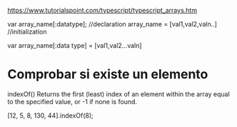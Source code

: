 https://www.tutorialspoint.com/typescript/typescript_arrays.htm

var array_name[:datatype];        //declaration
array_name = [val1,val2,valn..]   //initialization

var array_name[:data type] = [val1,val2…valn]



# Comprobar si existe un elemento
indexOf()
Returns the first (least) index of an element within the array equal to the specified value, or -1 if none is found.

[12, 5, 8, 130, 44].indexOf(8);
